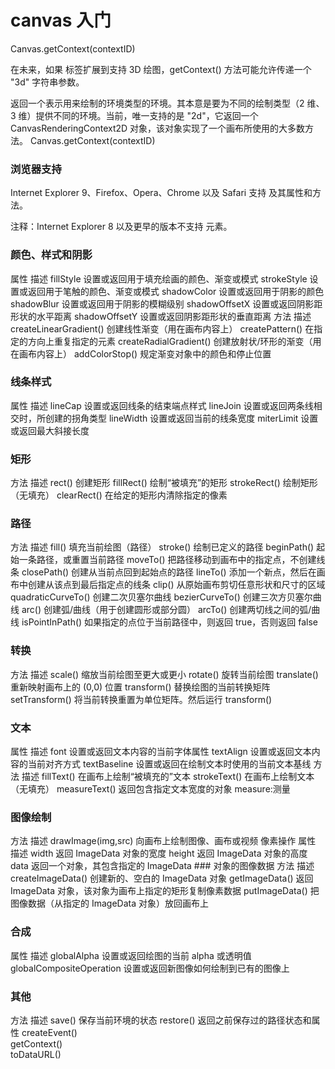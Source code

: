 # canvas 入门
Canvas.getContext(contextID)

在未来，如果 <canvas> 标签扩展到支持 3D 绘图，getContext() 方法可能允许传递一个 "3d" 字符串参数。

返回一个表示用来绘制的环境类型的环境。其本意是要为不同的绘制类型（2 维、3 维）提供不同的环境。当前，唯一支持的是 "2d"，它返回一个 CanvasRenderingContext2D 对象，该对象实现了一个画布所使用的大多数方法。 Canvas.getContext(contextID)

### 浏览器支持
Internet Explorer 9、Firefox、Opera、Chrome 以及 Safari 支持 <canvas> 及其属性和方法。

注释：Internet Explorer 8 以及更早的版本不支持 <canvas> 元素。

### 颜色、样式和阴影
属性	描述
fillStyle	设置或返回用于填充绘画的颜色、渐变或模式
strokeStyle	设置或返回用于笔触的颜色、渐变或模式
shadowColor	设置或返回用于阴影的颜色
shadowBlur	设置或返回用于阴影的模糊级别
shadowOffsetX	设置或返回阴影距形状的水平距离
shadowOffsetY	设置或返回阴影距形状的垂直距离
方法	描述
createLinearGradient()	创建线性渐变（用在画布内容上）
createPattern()	在指定的方向上重复指定的元素
createRadialGradient()	创建放射状/环形的渐变（用在画布内容上）
addColorStop()	规定渐变对象中的颜色和停止位置
### 线条样式
属性	描述
lineCap	设置或返回线条的结束端点样式
lineJoin	设置或返回两条线相交时，所创建的拐角类型
lineWidth	设置或返回当前的线条宽度
miterLimit	设置或返回最大斜接长度
### 矩形
方法	描述
rect()	创建矩形
fillRect()	绘制“被填充”的矩形
strokeRect()	绘制矩形（无填充）
clearRect()	在给定的矩形内清除指定的像素
### 路径
方法	描述
fill()	填充当前绘图（路径）
stroke()	绘制已定义的路径
beginPath()	起始一条路径，或重置当前路径
moveTo()	把路径移动到画布中的指定点，不创建线条
closePath()	创建从当前点回到起始点的路径
lineTo()	添加一个新点，然后在画布中创建从该点到最后指定点的线条
clip()	从原始画布剪切任意形状和尺寸的区域
quadraticCurveTo()	创建二次贝塞尔曲线
bezierCurveTo()	创建三次方贝塞尔曲线
arc()	创建弧/曲线（用于创建圆形或部分圆）
arcTo()	创建两切线之间的弧/曲线
isPointInPath()	如果指定的点位于当前路径中，则返回 true，否则返回 false
### 转换
方法	描述
scale()	缩放当前绘图至更大或更小
rotate()	旋转当前绘图
translate()	重新映射画布上的 (0,0) 位置
transform()	替换绘图的当前转换矩阵
setTransform()	将当前转换重置为单位矩阵。然后运行 transform()
### 文本
属性	描述
font	设置或返回文本内容的当前字体属性
textAlign	设置或返回文本内容的当前对齐方式
textBaseline	设置或返回在绘制文本时使用的当前文本基线
方法	描述
fillText()	在画布上绘制“被填充的”文本
strokeText()	在画布上绘制文本（无填充）
measureText()	返回包含指定文本宽度的对象 measure:测量
### 图像绘制
方法	描述
drawImage(img,src)	向画布上绘制图像、画布或视频
像素操作
属性	描述
width	返回 ImageData 对象的宽度
height	返回 ImageData 对象的高度
data	返回一个对象，其包含指定的 ImageData ### 对象的图像数据
方法	描述
createImageData()	创建新的、空白的 ImageData 对象
getImageData()	返回 ImageData 对象，该对象为画布上指定的矩形复制像素数据
putImageData()	把图像数据（从指定的 ImageData 对象）放回画布上
### 合成
属性	描述
globalAlpha	设置或返回绘图的当前 alpha 或透明值
globalCompositeOperation	设置或返回新图像如何绘制到已有的图像上
### 其他
方法	描述
save()	保存当前环境的状态
restore()	返回之前保存过的路径状态和属性
createEvent()	 
getContext()	 
toDataURL()	 
